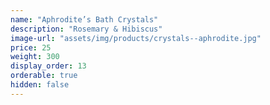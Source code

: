 ```yaml
---
name: "Aphrodite’s Bath Crystals"
description: "Rosemary & Hibiscus"
image-url: "assets/img/products/crystals--aphrodite.jpg"
price: 25
weight: 300
display_order: 13
orderable: true
hidden: false
---
```

